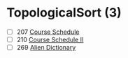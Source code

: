 # TopologicalSort (3)
- [ ] 207 [Course Schedule](https://leetcode.com/problems/course-schedule/description/)
- [ ] 210 [Course Schedule II](https://leetcode.com/problems/course-schedule-ii/description/)
- [ ] 269 [Alien Dictionary](https://leetcode.com/problems/alien-dictionary/description/)
